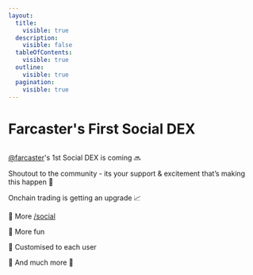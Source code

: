 ```yaml
---
layout:
  title:
    visible: true
  description:
    visible: false
  tableOfContents:
    visible: true
  outline:
    visible: true
  pagination:
    visible: true
---
```


# Farcaster's First Social DEX

<figure><img src="https://proxy.wrpcd.net/?url=https%3A%2F%2Fi.imgur.com%2FsLPIuAD.png&#x26;s=68c8ca564b3fe8522965789ac358451104cf64910051e4f2be38ec51449c16ef" alt=""><figcaption></figcaption></figure>

[@farcaster](https://warpcast.com/farcaster)'s 1st Social DEX is coming 🔜&#x20;

Shoutout to the community - its your support & excitement that’s making this happen 💙&#x20;

Onchain trading is getting an upgrade 📈&#x20;

🔹 More [/social](https://warpcast.com/\~/channel/social)&#x20;

🔹 More fun&#x20;

🔹 Customised to each user&#x20;

🔹 And much more 🍳
